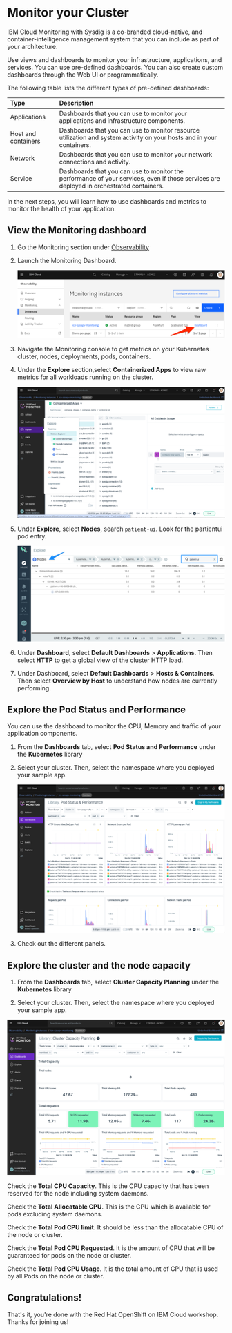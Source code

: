# Monitor your Cluster

IBM Cloud Monitoring with Sysdig is a co-branded cloud-native, and container-intelligence management system that you can include as part of your architecture.

Use views and dashboards to monitor your infrastructure, applications, and services. You can use pre-defined dashboards. You can also create custom dashboards through the Web UI or programmatically.

The following table lists the different types of pre-defined dashboards:

| Type | Description |
| :--- | :--- |
| Applications | Dashboards that you can use to monitor your applications and infrastructure components. |
| Host and containers | Dashboards that you can use to monitor resource utilization and system activity on your hosts and in your containers. |
| Network | Dashboards that you can use to monitor your network connections and activity. |
| Service | Dashboards that you can use to monitor the performance of your services, even if those services are deployed in orchestrated containers. |

In the next steps, you will learn how to use dashboards and metrics to monitor the health of your application.

## View the Monitoring dashboard

1. Go the Monitoring section under [Observability](https://cloud.ibm.com/observability/monitoring)

1. Launch the Monitoring Dashboard.

    ![dashboard](../assets/icp-monitoring-launch.png)

1. Navigate the Monitoring console to get metrics on your Kubernetes cluster, nodes, deployments, pods, containers.

1. Under the **Explore** section,select **Containerized Apps** to view raw metrics for all workloads running on the cluster.

   ![](../assets/sysdig-select-app.png)

1. Under **Explore**, select **Nodes**, search `patient-ui`. Look for the partientui pod entry.

   ![](../assets/sysdig-explore-node.png)

1. Under **Dashboard**, select **Default Dashboards** &gt; **Applications**. Then select **HTTP** to get a global view of the cluster HTTP load.

1. Under Dashboard, select **Default Dashboards** &gt; **Hosts & Containers**. Then select **Overview by Host** to understand how nodes are currently performing.

## Explore the Pod Status and Performance

You can use the dashboard to monitor the CPU, Memory and traffic of your application components.

1. From the **Dashboards** tab, select **Pod Status and Performance** under the **Kubernetes** library

1. Select your cluster. Then, select the namespace where you deployed your sample app.

   ![](../assets/explore-img-4.png)

1. Check out the different panels.

## Explore the cluster and the node capacity

1. From the **Dashboards** tab, select **Cluster Capacity Planning** under the **Kubernetes** library

1. Select your cluster. Then, select the namespace where you deployed your sample app.

  ![capacity](../assets/explore-img-9.png)

   Check the **Total CPU Capacity**. This is the CPU capacity that has been reserved for the node including system daemons.

   Check the **Total Allocatable CPU**. This is the CPU which is available for pods excluding system daemons.

   Check the **Total Pod CPU limit**. It should be less than the allocatable CPU of the node or cluster.

   Check the **Total Pod CPU Requested**. It is the amount of CPU that will be guaranteed for pods on the node or cluster.

   Check the **Total Pod CPU Usage**. It is the total amount of CPU that is used by all Pods on the node or cluster.

## Congratulations!

That's it, you're done with the Red Hat OpenShift on IBM Cloud workshop. Thanks for joining us!
